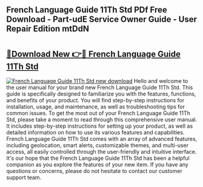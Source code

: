 ## French Language Guide 11Th Std PDf Free Download - Part-udE Service Owner Guide - User Repair Edition mtDdN

# <h2><a href="http://bc5475.oget.top/?id=French+Language+Guide+11Th+Std">🔗Download New 👉🔴 French Language Guide 11Th Std</a></h2>

[![French Language Guide 11Th Std new download](https://i.imgur.com/5g1atiW.png)](http://bc5475.oget.top/?id=French+Language+Guide+11Th+Std)
Hello and welcome to the user manual for your brand new French Language Guide 11Th Std. This guide is specifically designed to familiarize you with the features, functions, and benefits of your product. You will find step-by-step instructions for installation, usage, and maintenance, as well as troubleshooting tips for common issues. To get the most out of your French Language Guide 11Th Std, please take a moment to read through this comprehensive user manual. It includes step-by-step instructions for setting up your product, as well as detailed information on how to use its various features and capabilities. French Language Guide 11Th Std comes with an array of advanced features, including geolocation, smart alerts, customizable themes, and multi-user access, all easily controlled through the user-friendly and intuitive interface. It's our hope that the French Language Guide 11Th Std has been a helpful companion as you explore the features of your new item. If you have any questions or concerns, please do not hesitate to contact our customer support team.
